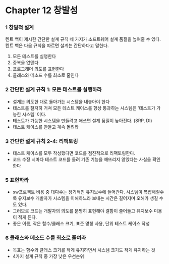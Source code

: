 # Chapter 12 창발성
### 1 창발적 설계
켄트 백이 제시한 간단한 설계 규칙 네 가지가 소프트웨어 설계 품질을 높여줄 수 있다. 켄트 백은 다음 규칙을 따르면 설계는 간단하다고 말한다.
1. 모든 테스트를 실행한다
2. 중복을 없앤다
3. 프로그래머 의도를 표현한다
4. 클래스와 메소드 수를 최소로 줄인다

### 2 간단한 설계 규칙 1: 모든 테스트를 실행하라
- 설계는 의도한 대로 돌아가는 시스템을 내놓아야 한다
- 테스트를 철저히 거쳐 모든 테스트 케이스를 항상 통과하는 시스템은 '테스트가 가능한 시스템' 이다.
- 테스트가 가능한 시스템을 만들려고 애쓰면 설계 품질이 높아진다. (SRP, DI)
- 테스트 케이스를 만들고 계속 돌려라

### 3 간단한 설계 규칙 2-4: 리팩토링
- 테스트 케이스를 모두 작성했다면 코드를 점진적으로 리팩토링한다.
- 코드 수정 시마다 테스트 코드를 돌려 기존 기능을 깨뜨리지 않았다는 사실을 확인한다

### 5 표현하라
- sw프로젝트 비용 중 대다수는 장기적인 유지보수에 들어간다. 시스템이 복잡해질수록 유지보수 개발자가 시스템을 이해하느라 보내는 시간은 길어지며 오해가 생길 수도 있다.
- 그러므로 코드는 개발자의 의도를 분명히 표현해야 결함이 줄어들고 유지보수 미용이 적게 든다.
- 좋은 이름, 작은 함수/클래스 크기, 표준 명칭 사용, 단위 테스트 케이스 작성

### 6 클래스와 메소드 수를 최소로 줄여라
- 목표는 함수와 클래스 크기를 작게 유지하면서 시스템 크기도 작게 유지하는 것
- 4가지 설계 규칙 중 가장 낮은 우선순위
